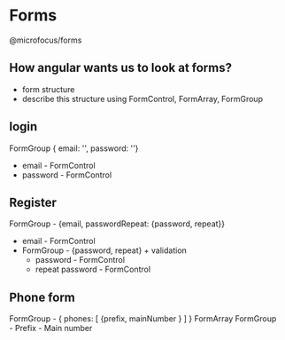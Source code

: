 # Forms 

@microfocus/forms

## How angular wants us to look at forms?

- form structure
- describe this structure using FormControl, FormArray, FormGroup

## login

FormGroup { email: '', password: ''}
  - email - FormControl
  - password - FormControl
  
## Register

FormGroup - {email, passwordRepeat: {password, repeat}}
  - email - FormControl
  - FormGroup - {password, repeat} + validation
    - password - FormControl
    - repeat password - FormControl
    
## Phone form

FormGroup - { phones: [ {prefix, mainNumber } ] }
  FormArray 
    FormGroup    
      - Prefix
      - Main number





